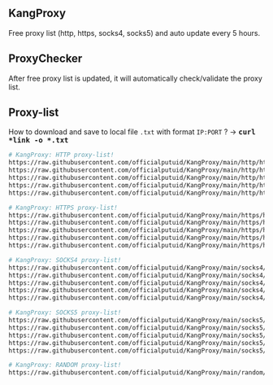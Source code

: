 ## KangProxy
Free proxy list (http, https, socks4, socks5) and auto update every 5 hours.

## ProxyChecker
After free proxy list is updated, it will automatically check/validate the proxy list.

## Proxy-list
How to download and save to local file `.txt` with format `IP:PORT` ? →
<tt><b>curl *link -o *.txt</b></tt> <br/>

```bash
# KangProxy: HTTP proxy-list!
https://raw.githubusercontent.com/officialputuid/KangProxy/main/http/http-1.txt
https://raw.githubusercontent.com/officialputuid/KangProxy/main/http/http-2.txt
https://raw.githubusercontent.com/officialputuid/KangProxy/main/http/http-3.txt
https://raw.githubusercontent.com/officialputuid/KangProxy/main/http/http-4.txt
https://raw.githubusercontent.com/officialputuid/KangProxy/main/http/http-5.txt
```

```bash
# KangProxy: HTTPS proxy-list!
https://raw.githubusercontent.com/officialputuid/KangProxy/main/https/https-1.txt
https://raw.githubusercontent.com/officialputuid/KangProxy/main/https/https-2.txt
https://raw.githubusercontent.com/officialputuid/KangProxy/main/https/https-3.txt
https://raw.githubusercontent.com/officialputuid/KangProxy/main/https/https-4.txt
https://raw.githubusercontent.com/officialputuid/KangProxy/main/https/https-5.txt
```

```bash
# KangProxy: SOCKS4 proxy-list!
https://raw.githubusercontent.com/officialputuid/KangProxy/main/socks4/socks4-1.txt
https://raw.githubusercontent.com/officialputuid/KangProxy/main/socks4/socks4-2.txt
https://raw.githubusercontent.com/officialputuid/KangProxy/main/socks4/socks4-3.txt
https://raw.githubusercontent.com/officialputuid/KangProxy/main/socks4/socks4-4.txt
https://raw.githubusercontent.com/officialputuid/KangProxy/main/socks4/socks4-5.txt
```

```bash
# KangProxy: SOCKS5 proxy-list!
https://raw.githubusercontent.com/officialputuid/KangProxy/main/socks5/socks5-1.txt
https://raw.githubusercontent.com/officialputuid/KangProxy/main/socks5/socks5-2.txt
https://raw.githubusercontent.com/officialputuid/KangProxy/main/socks5/socks5-3.txt
https://raw.githubusercontent.com/officialputuid/KangProxy/main/socks5/socks5-4.txt
https://raw.githubusercontent.com/officialputuid/KangProxy/main/socks5/socks5-5.txt
```

```bash
# KangProxy: RANDOM proxy-list!
https://raw.githubusercontent.com/officialputuid/KangProxy/main/random/RAW.txt
```
